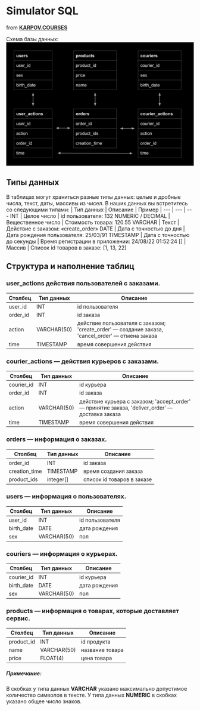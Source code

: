 # Simulator SQL
from **[KARPOV.COURSES](https://karpov.courses/simulator-sql)**

Схема базы данных:
![logo](Database_Schema.jpg)

## Типы данных

В таблицах могут храниться разные типы данных: целые и дробные числа, текст, даты, массивы из чисел. В наших данных вы встретитесь со следующими типами:
| Тип данных | Описание | Пример |
--- | --- | ---
INT | Целое число | id пользователя: 132
NUMERIC / DECIMAL | Вещественное число | Стоимость товара: 120.55
VARCHAR | Текст | Действие с заказом: «create_order»
DATE | Дата с точностью до дня | Дата рождения пользователя: 25/03/91
TIMESTAMP | Дата с точностью до секунды | Время регистрации в приложении: 24/08/22 01:52:24
[] | Массив | Список id товаров в заказе: [1, 13, 22]

## Структура и наполнение таблиц

### user_actions действия пользователей с заказами.
| Столбец | Тип данных | Описание |
--- | --- | ---
user_id | INT | id пользователя
order_id | INT | id заказа
action | VARCHAR(50) | действие пользователя с заказом; 'create_order' — создание заказа, 'cancel_order' — отмена заказа
time | TIMESTAMP | время совершения действия

### courier_actions — действия курьеров с заказами.
| Столбец | Тип данных | Описание |
--- | --- | ---
courier_id | INT | id курьера
order_id | INT | id заказа
action | VARCHAR(50) | действие курьера с заказом; 'accept_order' — принятие заказа, 'deliver_order' — доставка заказа
time | TIMESTAMP | время совершения действия

### orders — информация о заказах.
| Столбец | Тип данных | Описание |
--- | --- | ---
order_id | INT | id заказа 
creation_time | TIMESTAMP | время создания заказа
product_ids | integer[] | список id товаров в заказе

### users — информация о пользователях.
| Столбец | Тип данных | Описание |
--- | --- | ---
user_id | INT | id пользователя
birth_date | DATE | дата рождения
sex | VARCHAR(50) | пол

### couriers — информация о курьерах.
| Столбец | Тип данных | Описание |
--- | --- | ---
courier_id | INT | id курьера
birth_date | DATE | дата рождения
sex | VARCHAR(50) | пол

### products — информация о товарах, которые доставляет сервис.
| Столбец | Тип данных | Описание |
--- | --- | ---
product_id | INT | id продукта
name | VARCHAR(50) | название товара
price | FLOAT(4) | цена товара

##### Примечание:
В скобках у типа данных __VARCHAR__ указано максимально допустимое количество символов в тексте. У типа данных __NUMERIC__ в скобках указано общее число знаков.
